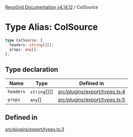 [RevoGrid Documentation v4.14.12](README.md) / ColSource

# Type Alias: ColSource

```ts
type ColSource: {
  headers: string[][];
  props: any[];
};
```

## Type declaration

| Name | Type | Defined in |
| ------ | ------ | ------ |
| `headers` | `string`[][] | [src/plugins/export/types.ts:4](https://github.com/revolist/revogrid/blob/ee1081dbd910f211c490863a4b642535e5dce01e/src/plugins/export/types.ts#L4) |
| `props` | `any`[] | [src/plugins/export/types.ts:5](https://github.com/revolist/revogrid/blob/ee1081dbd910f211c490863a4b642535e5dce01e/src/plugins/export/types.ts#L5) |

## Defined in

[src/plugins/export/types.ts:3](https://github.com/revolist/revogrid/blob/ee1081dbd910f211c490863a4b642535e5dce01e/src/plugins/export/types.ts#L3)
